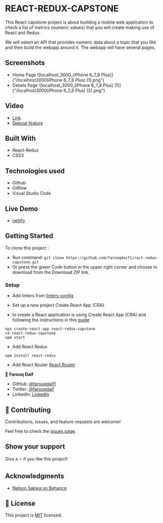 # REACT-REDUX-CAPSTONE

This React capstone project is about building a mobile web application to check a list of metrics (numeric values) that you will create making use of React and Redux.

We will select an API that provides numeric data about a topic that you like and then build the webapp around it. The webapp will have several pages.

## Screenshots

- Home Page
  ![localhost_3000_(iPhone 6_7_8 Plus)]("/localhost*3000*(iPhone 6_7_8 Plus) (1).png")
- Details Page
  ![localhost_3000_(iPhone 6_7_8 Plus) (1)]("/localhost*3000*(iPhone 6_7_8 Plus) (2).png")

## Video

- [Link]()
- [Special feature]()

## Built With

- React-Redux
- CSS3

## Technologies used

- Github
- Gitflow
- Visual Studio Code

## Live Demo

- [netlify]()

## Getting Started

To clone this project :

- Run command: `git clone https://github.com/farouqdaif1/ract-redux-capstone.git`
- Or press the green Code button in the upper right corner and choose to download from the Download ZIP link.

### Setup

- Add linters from [linters-config](https://github.com/microverseinc/linters-config/tree/master/react-redux)
- Set up a new project Create React App (CRA)

- to create a React application is using Create React App (CRA) and following the instructions in this [guide](https://reactjs.org/docs/create-a-new-react-app.html#create-react-app)

```
npx create-react-app react-redux-capstone
cd react-redux-capstone
npm start
```

- Add React Redux

```
npm install react-redux
```

- Add React Router [React Router](https://v5.reactrouter.com/web/guides/quick-start)

👤 **Farouq Daif**

- GitHub: [@farouqdaif1](https://github.com/farouqdaif1)
- Twitter: [@farouqdaif](https://twitter.com/farouqdaif)
- LinkedIn: [LinkedIn](https://www.linkedin.com/in/farouqdaif/https://www.linkedin.com/in/farouqdaif/)

## 🤝 Contributing

Contributions, issues, and feature requests are welcome!

Feel free to check the [issues page](../../issues/).

## Show your support

Give a ⭐️ if you like this project!

## Acknowledgments

- [Nelson Sakwa on Behance](https://www.behance.net/sakwadesignstudio)

## 📝 License

This project is [MIT](./MIT.md) licensed.
